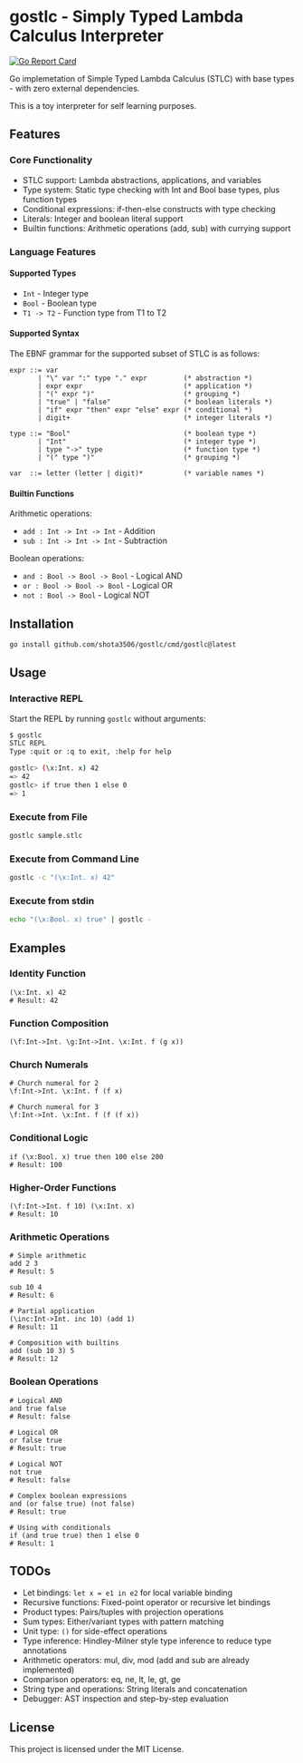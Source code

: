 # gostlc - Simply Typed Lambda Calculus Interpreter

[![Go Report Card](https://goreportcard.com/badge/github.com/shota3506/gostlc)](https://goreportcard.com/report/github.com/shota3506/gostlc)

Go implemetation of Simple Typed Lambda Calculus (STLC) with base types - with zero external dependencies.

This is a toy interpreter for self learning purposes.

## Features

### Core Functionality
- STLC support: Lambda abstractions, applications, and variables
- Type system: Static type checking with Int and Bool base types, plus function types
- Conditional expressions: if-then-else constructs with type checking
- Literals: Integer and boolean literal support
- Builtin functions: Arithmetic operations (add, sub) with currying support

### Language Features

#### Supported Types
- `Int` - Integer type
- `Bool` - Boolean type
- `T1 -> T2` - Function type from T1 to T2

#### Supported Syntax

The EBNF grammar for the supported subset of STLC is as follows:

```
expr ::= var
       | "\" var ":" type "." expr         (* abstraction *)
       | expr expr                         (* application *)
       | "(" expr ")"                      (* grouping *)
       | "true" | "false"                  (* boolean literals *)
       | "if" expr "then" expr "else" expr (* conditional *)
       | digit+                            (* integer literals *)

type ::= "Bool"                            (* boolean type *)
       | "Int"                             (* integer type *)
       | type "->" type                    (* function type *)
       | "(" type ")"                      (* grouping *)

var  ::= letter (letter | digit)*          (* variable names *)
```

#### Builtin Functions

Arithmetic operations:
- `add : Int -> Int -> Int` - Addition
- `sub : Int -> Int -> Int` - Subtraction

Boolean operations:
- `and : Bool -> Bool -> Bool` - Logical AND
- `or : Bool -> Bool -> Bool` - Logical OR
- `not : Bool -> Bool` - Logical NOT

## Installation

```bash
go install github.com/shota3506/gostlc/cmd/gostlc@latest
```

## Usage

### Interactive REPL

Start the REPL by running `gostlc` without arguments:

```bash
$ gostlc
STLC REPL
Type :quit or :q to exit, :help for help

gostlc> (\x:Int. x) 42
=> 42
gostlc> if true then 1 else 0
=> 1
```

### Execute from File

```bash
gostlc sample.stlc
```

### Execute from Command Line

```bash
gostlc -c "(\x:Int. x) 42"
```

### Execute from stdin

```bash
echo "(\x:Bool. x) true" | gostlc -
```

## Examples

### Identity Function
```stlc
(\x:Int. x) 42
# Result: 42
```

### Function Composition
```stlc
(\f:Int->Int. \g:Int->Int. \x:Int. f (g x))
```

### Church Numerals
```stlc
# Church numeral for 2
\f:Int->Int. \x:Int. f (f x)

# Church numeral for 3
\f:Int->Int. \x:Int. f (f (f x))
```

### Conditional Logic
```stlc
if (\x:Bool. x) true then 100 else 200
# Result: 100
```

### Higher-Order Functions
```stlc
(\f:Int->Int. f 10) (\x:Int. x)
# Result: 10
```

### Arithmetic Operations
```stlc
# Simple arithmetic
add 2 3
# Result: 5

sub 10 4
# Result: 6

# Partial application
(\inc:Int->Int. inc 10) (add 1)
# Result: 11

# Composition with builtins
add (sub 10 3) 5
# Result: 12
```

### Boolean Operations
```stlc
# Logical AND
and true false
# Result: false

# Logical OR
or false true
# Result: true

# Logical NOT
not true
# Result: false

# Complex boolean expressions
and (or false true) (not false)
# Result: true

# Using with conditionals
if (and true true) then 1 else 0
# Result: 1
```

## TODOs

- Let bindings: `let x = e1 in e2` for local variable binding
- Recursive functions: Fixed-point operator or recursive let bindings
- Product types: Pairs/tuples with projection operations
- Sum types: Either/variant types with pattern matching
- Unit type: `()` for side-effect operations
- Type inference: Hindley-Milner style type inference to reduce type annotations
- Arithmetic operators: mul, div, mod (add and sub are already implemented)
- Comparison operators: eq, ne, lt, le, gt, ge
- String type and operations: String literals and concatenation
- Debugger: AST inspection and step-by-step evaluation

## License

This project is licensed under the MIT License.
